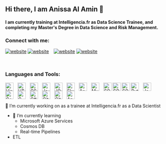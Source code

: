 ## Hi there, I am Anissa Al Amin 👋

#### I am currently training at Intelligencia.fr as Data Science Trainee, and completing my Master's Degree in Data Science and Risk Management.

### Connect with me:
[![website](./img/linkedin-light.svg)](https://www.linkedin.com/in/anissa-al-amin-46b8021b3r#gh-light-mode-only)
[![website](./img/linkedin-dark.svg)](https://www.linkedin.com/in/anissa-al-amin-46b8021b3r#gh-dark-mode-only)
&nbsp;&nbsp;
[![website](./img/instagram-light.svg)](https://instagram.com/anissa.alaminr#gh-light-mode-only)
[![website](./img/instagram-dark.svg)](https://instagram.com/anissa.alamin#gh-dark-mode-only)


<br />

### Languages and Tools:

<img align="left" alt="Visual Studio Code" width="26px" src="https://cdn.jsdelivr.net/gh/devicons/devicon/icons/vscode/vscode-original.svg" style="padding-right:10px;" />
<img align="left" alt="HTML5" width="26px" src="https://cdn.jsdelivr.net/gh/devicons/devicon/icons/html5/html5-original.svg" style="padding-right:10px;" />
<img align="left" alt="CSS3" width="26px" src="https://cdn.jsdelivr.net/gh/devicons/devicon/icons/css3/css3-original.svg" style="padding-right:10px;" />
<img align="left" alt="JavaScript" width="26px" src="https://cdn.jsdelivr.net/gh/devicons/devicon/icons/javascript/javascript-original.svg" style="padding-right:10px;" />
<img align="left" alt="JQuery" width="26px" src="https://cdn.jsdelivr.net/gh/devicons/devicon/icons/jquery/jquery-original.svg" style="padding-right:10px;" />
<img align="left" alt="Flutter" width="26px" src="https://cdn.jsdelivr.net/gh/devicons/devicon/icons/flutter/flutter-original.svg" style="padding-right:10px;" />
<img align="left" alt="Android" width="26px" src="https://cdn.jsdelivr.net/gh/devicons/devicon/icons/android/android-original.svg"  style="padding-right:10px;" />
<img align="left" alt="MySQL" width="26px" src="https://cdn.jsdelivr.net/gh/devicons/devicon/icons/mysql/mysql-original.svg" style="padding-right:10px;" />
<img align="left" alt="SQL" width="26px" src="https://cdn.jsdelivr.net/gh/devicons/devicon/icons/microsoftsqlserver/microsoftsqlserver-plain.svg" style="padding-ight:10px;" />
<img align="left" alt="SQL" width="26px" src="https://cdn.jsdelivr.net/gh/devicons/devicon/icons/firebase/firebase-plain.svg" />
<img align="left" alt="SQL" width="26px" img src="https://cdn.jsdelivr.net/gh/devicons/devicon/icons/neo4j/neo4j-original.svg"" />
<img align="left" alt="Python" width="26px" src="https://cdn.jsdelivr.net/gh/devicons/devicon/icons/python/python-original.svg" style="padding-right:10px;" />
<img align="left" alt="Java" width="26px" src="https://cdn.jsdelivr.net/gh/devicons/devicon/icons/java/java-original.svg" style="padding-right:10px;" />
<img align="left" alt="C++" width="26px" src="https://cdn.jsdelivr.net/gh/devicons/devicon/icons/cplusplus/cplusplus-original.svg" style="padding-right:10px;" />
<img align="left" alt="C" width="26px" src="https://cdn.jsdelivr.net/gh/devicons/devicon/icons/c/c-original.svg" style="padding-right:10px;" />
<img align="left" alt="C#" width="26px" src="https://cdn.jsdelivr.net/gh/devicons/devicon/icons/csharp/csharp-original.svg" style="padding-right:10px;" />
<img align="left" alt="Git" width="26px" src="https://cdn.jsdelivr.net/gh/devicons/devicon/icons/git/git-original.svg" style="padding-right:10px;" />
<img align="left" alt="GitHub" width="26px" src="https://cdn.jsdelivr.net/gh/devicons/devicon/icons/github/github-original.svg" style="padding-right:10px;" />
<img align="left" alt="Anaconda" width="26px" src="https://cdn.jsdelivr.net/gh/devicons/devicon/icons/anaconda/anaconda-original.svg" style="padding-right:10px;" />


<br />
<br />
<br />

🔭 I’m currently working on as a trainee at Intelligencia.fr as a Data Scientist
<br />
- 🌱 I’m currently learning
  - Microsoft Azure Services
  - Cosmos DB
  - Real-time Pipelines
 - ETL
 <br />
 <br />

